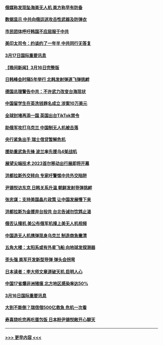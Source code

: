 #### [俄媒称发现坠海美无人机 美方称早有防备](../pages/prog202/a103670809.md?t=03172143) 
#### [数据显示 中共向俄运送攻击性武器及防弹衣](../pages/prog202/a103670805.md?t=03172143) 
#### [市民团体呼吁韩国不应屈服于中共](../pages/prog202/a103670797.md?t=03172143) 
#### [美印太司令：约谈约了一年半 中共同行无答复](../pages/prog202/a103670800.md?t=03172143) 
#### [3月17日国际重要讯息](../pages/prog202/a103670790.md?t=03172143) 
#### [【晚间新闻】3月16日完整版](../pages/prog202/a103670633.md?t=03172143) 
#### [日韩峰会时隔5年举行 北韩发射弹道飞弹挑衅](../pages/prog202/a103670630.md?t=03172143) 
#### [德国总理警告中共：不许武力改变台海现状](../pages/prog202/a103670631.md?t=03172143) 
#### [中国留学生在英洗钱罪名成立 涉案10万美元](../pages/prog202/a103670566.md?t=03172143) 
#### [全球封堵再添一国 英国出台TikTok禁令](../pages/prog202/a103670486.md?t=03172143) 
#### [助俄军攻打乌克兰 中国制无人机被击落](../pages/prog202/a103670484.md?t=03172143) 
#### [央行紧急出手 瑞士信贷暂解危机](../pages/prog202/a103670483.md?t=03172143) 
#### [援助重武急先锋 波兰率先援乌4架战机](../pages/prog202/a103670482.md?t=03172143) 
#### [展望尖端技术 2023首尔移动出行展即将开幕](../pages/prog202/a103670322.md?t=03172143) 
#### [洪都拉斯外交转向 专家吁警惕中共外交陷阱](../pages/prog202/a103670318.md?t=03172143) 
#### [尹锡悦访东京 日韩关系升温 朝鲜发射导弹挑衅](../pages/prog202/a103670316.md?t=03172143) 
#### [张忠谋：支持美国晶片政策 让中国发展慢下来](../pages/prog202/a103670323.md?t=03172143) 
#### [洪都拉斯为金援弃台投共 台北告诫勿饮鸩止渴](../pages/prog202/a103670280.md?t=03172143) 
#### [俄否认撞机 美公布俄军机撞上美无人机视频](../pages/prog202/a103670255.md?t=03172143) 
#### [中国造无人机携弹现身乌克兰 制造商急撇清](../pages/prog202/a103670179.md?t=03172143) 
#### [五角大楼：太阳系或有外星飞船 向地球发探测器](../pages/prog202/a103670122.md?t=03172143) 
#### [歪头强 美军开发新型导弹 弹头会拐弯](../pages/prog202/a103670116.md?t=03172143) 
#### [日本读者：李大师文章道破天机 启明人心](../pages/prog202/a103670103.md?t=03172143) 
#### [中国17省爆非洲猪瘟 北方地区感染率达50%](../pages/prog202/a103670125.md?t=03172143) 
#### [3月16日国际重要讯息](../pages/prog202/a103670096.md?t=03172143) 
#### [大到不能倒？瑞信借500亿救急 危机一次看](../pages/prog202/a103670041.md?t=03172143) 
#### [寿喜烧吃完再吃蛋包饭 日本盼尹锡悦敞开心聊天](../pages/prog202/a103670031.md?t=03172143) 

----
#### [ >>> 更早内容 <<< ](../indexes/prog202-earlier.md)
